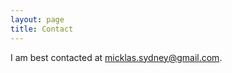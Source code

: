 ```yaml
---
layout: page
title: Contact
---
```

I am best contacted at <span class="bold-pink"><a href ="mailto://sydney.portuesi@gmail.com">micklas.sydney@gmail.com. </a></span>

